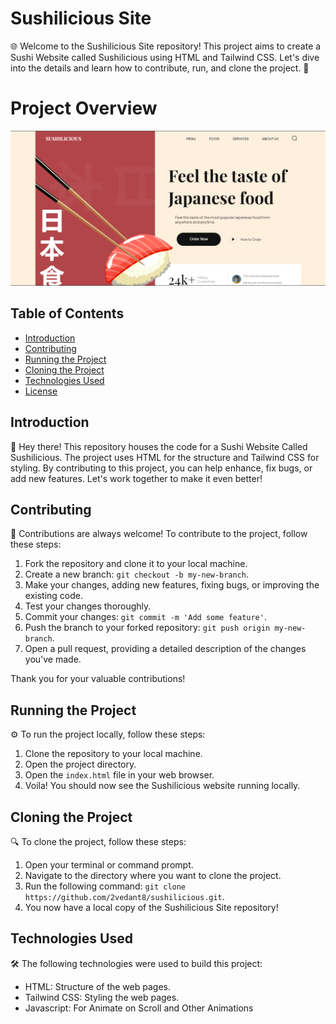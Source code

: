 # Sushilicious Site

🌐 Welcome to the Sushilicious Site repository! This project aims to create a Sushi Website called Sushilicious using HTML and Tailwind CSS. Let's dive into the details and learn how to contribute, run, and clone the project. 🚀

# Project Overview

![Project Overview](project.png)

## Table of Contents

- [Introduction](#introduction)
- [Contributing](#contributing)
- [Running the Project](#running-the-project)
- [Cloning the Project](#cloning-the-project)
- [Technologies Used](#technologies-used)
- [License](#license)

## Introduction

👋 Hey there! This repository houses the code for a Sushi Website Called Sushilicious. The project uses HTML for the structure and Tailwind CSS for styling. By contributing to this project, you can help enhance, fix bugs, or add new features. Let's work together to make it even better!

## Contributing

🤝 Contributions are always welcome! To contribute to the project, follow these steps:

1. Fork the repository and clone it to your local machine.
2. Create a new branch: `git checkout -b my-new-branch`.
3. Make your changes, adding new features, fixing bugs, or improving the existing code.
4. Test your changes thoroughly.
5. Commit your changes: `git commit -m 'Add some feature'`.
6. Push the branch to your forked repository: `git push origin my-new-branch`.
7. Open a pull request, providing a detailed description of the changes you've made.

Thank you for your valuable contributions!

## Running the Project

⚙️ To run the project locally, follow these steps:

1. Clone the repository to your local machine.
2. Open the project directory.
3. Open the `index.html` file in your web browser.
4. Voila! You should now see the Sushilicious website running locally.

## Cloning the Project

🔍 To clone the project, follow these steps:

1. Open your terminal or command prompt.
2. Navigate to the directory where you want to clone the project.
3. Run the following command: `git clone https://github.com/2vedant8/sushilicious.git`.
4. You now have a local copy of the Sushilicious Site repository!

## Technologies Used

🛠️ The following technologies were used to build this project:

- HTML: Structure of the web pages.
- Tailwind CSS: Styling the web pages.
- Javascript: For Animate on Scroll and Other Animations

